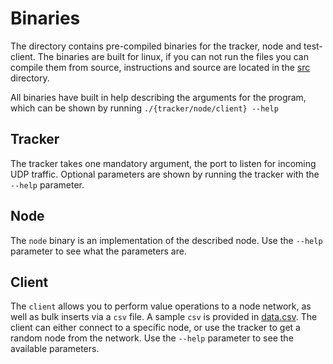 # Binaries
The directory contains pre-compiled binaries for the tracker, node and test-client.
The binaries are built for linux, if you can not run the files you can compile them
from source, instructions and source are located in the [src](files/src) directory.


All binaries have built in help describing the arguments for the program, which can be
shown by running `./{tracker/node/client} --help`

## Tracker

The tracker takes one mandatory argument, the port to listen for incoming UDP traffic.
Optional parameters are shown by running the tracker with the `--help` parameter.

## Node

The `node` binary is an implementation of the described node. Use the `--help` parameter
to see what the parameters are.


## Client

The `client` allows you to perform value operations to a node network, as well as bulk inserts
via a `csv` file. A sample `csv` is provided in [data.csv](data.csv). The client can either
connect to a specific node, or use the tracker to get a random node from the network.
Use the `--help` parameter to see the available parameters.
